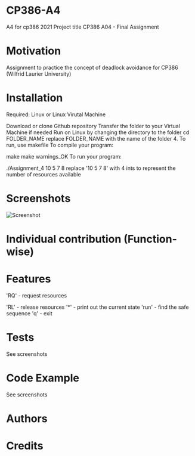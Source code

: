 # CP386-A4
A4 for cp386 2021
Project title
CP386 A04 - Final Assignment

# Motivation
Assignment to practice the concept of deadlock avoidance for CP386 (Wilfrid Laurier University)

# Installation
Required: Linux or Linux Virutal Machine

Download or clone Github repository
Transfer the folder to your Virtual Machine if needed
Run on Linux by changing the directory to the folder
cd FOLDER_NAME
replace FOLDER_NAME with the name of the folder 4. To run, use makefile To compile your program:

make
make warnings_OK
To run your program:

./Assignment_4 10 5 7 8
replace '10 5 7 8' with 4 ints to represent the number of resources available

# Screenshots

![Screenshot](https://i.ibb.co/C0GGTkJ/screenshot.png)

# Individual contribution (Function-wise)


# Features
'RQ' - request resources

'RL' - release resources
'*' - print out the current state
'run' - find the safe sequence
'q' - exit
# Tests
See screenshots

# Code Example
See screenshots

# Authors

# Credits
